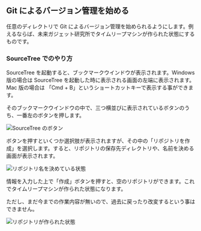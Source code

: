 ## Git によるバージョン管理を始める

任意のディレクトリで Git によるバージョン管理を始められるようにします。例えるならば、未来ガジェット研究所でタイムリープマシンが作られた状態にするものです。

### SourceTree でのやり方

SourceTree を起動すると、ブックマークウインドウが表示されます。Windows 版の場合は SourceTree を起動した時に表示される画面の左端に表示されます。Mac 版の場合は 「Cmd + B」というショートカットキーで表示する事ができます。

そのブックマークウインドウの中で、三つ横並びに表示されているボタンのうち、一番左のボタンを押します。

![SourceTree のボタン](ch3/git-init/source-tree/buttons.jpg)

ボタンを押すといくつか選択肢が表示されますが、その中の「リポジトリを作成」を選択します。すると、リポジトリの保存先ディレクトリや、名前を決める画面が表示されます。

![リポジトリ名を決めている状態](ch3/git-init/source-tree/dialog.jpg)

情報を入力した上で「作成」ボタンを押すと、空のリポジトリができます。これでタイムリープマシンが作られた状態になります。

ただし、まだ今までの作業内容が無いので、過去に戻ったり改変するという事はできません。

![リポジトリが作られた状態](ch3/git-init/source-tree/empty.jpg)